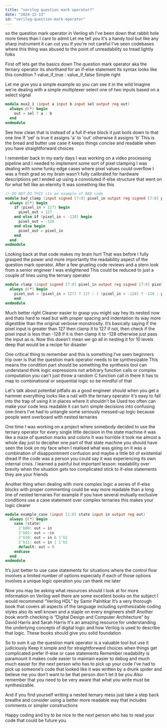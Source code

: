 ```yaml
---
title: "verilog question mark operator?"
date: "2024-12-13"
id: "verilog-question-mark-operator"
---
```


 so the question mark operator in Verilog eh I've been down that rabbit hole more times than I care to admit Let me tell you it's a handy tool but like any sharp instrument it can cut you if you're not careful I've seen codebases where this thing was abused to the point of unreadability so tread lightly folks

First off lets get the basics down The question mark operator aka the ternary operator its shorthand for an if-else statement Its syntax looks like this condition ? value_if_true : value_if_false Simple right

Let me give you a simple example so you can see it in the wild Imagine we're dealing with a simple multiplexer select one of two inputs based on a select signal

```verilog
module mux2_1 (input a input b input sel output reg out)
  always @(*) begin
    out = sel ? a : b
  end
endmodule
```

See how clean that is instead of a full if-else block it just boils down to that one line If 'sel' is true it assigns 'a' to 'out' otherwise it assigns 'b' This is the bread and butter use case it keeps things concise and readable when you have straightforward choices

I remember back in my early days I was working on a video processing pipeline and I needed to implement some sort of pixel clamping I was dealing with some funky edge cases where pixel values could overflow I was a fresh grad so my brain wasn't fully calibrated for hardware descriptions yet I ended up using a convoluted if-else structure that went on for what felt like an eternity It was something like this

```verilog
// DO NOT DO THIS its an example of BAD code
module bad_clamp (input signed [7:0] pixel_in output reg signed [7:0] pixel_out)
  always @(*) begin
    if (pixel_in > 127) begin
      pixel_out = 127
    end else if (pixel_in < -128) begin
      pixel_out = -128
    end else begin
      pixel_out = pixel_in
    end
  end
endmodule
```

Looking back at that code makes my brain hurt That was before I fully grasped the power and more importantly the readability aspect of the question mark operator. After a few grueling code reviews and a stern look from a senior engineer I was enlightened This could be reduced to just a couple of lines using the ternary operator

```verilog
module clamp (input signed [7:0] pixel_in output reg signed [7:0] pixel_out)
  always @(*) begin
    pixel_out = (pixel_in > 127) ? 127 : ( (pixel_in < -128) ? -128 : pixel_in)
    end
endmodule
```

Much better right Cleaner easier to grasp you might say hey its nested now and thats hard to read but with proper spacing and indentation its way more digestible than the original verbose monstrosity. It’s basically saying if the pixel input is greater than 127 then clamp it to 127 if not, then check if the pixel input is less than -128 if it is then clamp it to -128 otherwise just pass the input as is. Now this doesn’t mean we go all in nesting it for 10 levels deep that would be a recipe for disaster

One critical thing to remember and this is something I’ve seen beginners trip over is that the question mark operator needs to be synthesizable This means the condition part should be something the synthesis tool can understand think logic expressions not arbitrary function calls or complex computation you can't just throw a random C function call in there It has to map to combinational or sequential logic so be mindful of that

Let's talk about potential pitfalls as a good engineer should when you get a hammer everything looks like a nail with the ternary operator it's easy to fall into the trap of using it in places where it shouldn't be Used too often can make your code less readable it can turn simple decisions into confusing one-liners I’ve had to untangle some seriously messed-up logic because people went overboard with nested ternaries

One time I was working on a project where somebody decided to use the ternary operator for every single little decision in the state machine it was like a maze of question marks and colons It was horrible it took me almost a whole day just to decipher one part of that state machine you should have seen the look on my face when I realised what was going on it was a combination of disappointment confusion and maybe a little bit of existential dread If the code was a person you could say it was experiencing its own internal crisis. I learned a painful but important lesson: readability over brevity when the situation gets too complicated stick to if-else statements they are your friends

Another thing when dealing with more complex logic a series of if-else blocks with proper commenting could be way more readable than a long line of nested ternaries For example if you have several mutually exclusive conditions use a case statement over complex ternaries this makes your logic clearer

```verilog
module example_case (input [1:0] state input in output reg out)
  always @(*) begin
    case (state)
      2'b00: out = in
      2'b01: out = ~in
      2'b10: out = in & 1'b1
      2'b11: out = in | 1'b1
      default: out = 0
    endcase
  end
endmodule
```

It’s just better to use case statements for situations where the control flow involves a limited number of options especially if each of those options involves a unique logic operation you can thank me later

Now you may be asking what resources should I look at for more information on Verilog well there are some excellent books on the subject I would recommend “Verilog HDL” by Samir Palnitkar It’s a very thorough book that covers all aspects of the language including synthesizable coding styles also its well known and a staple on every engineers shelf Another book worth checking is “Digital Design and Computer Architecture” by David Harris and Sarah Harris It's an amazing resource for understanding the underlying concepts of digital logic and how Verilog is used to describe that logic. These books should give you solid foundation

So to sum it up the question mark operator is a valuable tool but use it judiciously Keep it simple and for straightforward choices when things get complicated prefer if-else or case statements Remember readability is paramount it makes code easier to maintain easier to debug and much much easier for the next person who has to pick up your code I’ve had to pick up someone’s code that looked like it was written by a drunk spider and believe me you don't want to be that person don't let it be you Also remember that you need to be very aware that what you write must be synthesizable.

And if you find yourself writing a nested ternary mess just take a step back breathe and consider using a better more readable way that includes comments or simpler constructions

Happy coding and try to be nice to the next person who has to read your code that could be future you.
